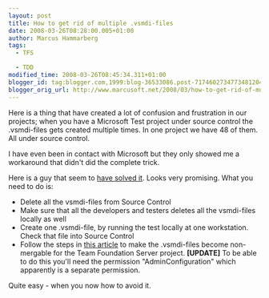 ```yaml
---
layout: post
title: How to get rid of multiple .vsmdi-files
date: 2008-03-26T08:28:00.005+01:00
author: Marcus Hammarberg
tags:
  - TFS

  - TDD
modified_time: 2008-03-26T08:45:34.311+01:00
blogger_id: tag:blogger.com,1999:blog-36533086.post-7174602734773481204
blogger_orig_url: http://www.marcusoft.net/2008/03/how-to-get-rid-of-multiple-vsmdi-files.html
---
```


Here is a thing that have created a lot of confusion and frustration
in our projects; when you have a Microsoft Test project under source
control the .vsmdi-files gets created multiple times. In one project we
have 48 of them. All under source control.

I have even been in contact with Microsoft but they only showed me a
workaround that didn't did the complete trick.

Here is a guy that seem to [have solved
it](http://kjellsj.blogspot.com/2006/04/vsmdi-file-weak-spot-of-vsts-test.html).
Looks very promising. What you need to do is:

- Delete all the vsmdi-files from Source Control
- Make sure that all the developers and testers deletes all the
    vsmdi-files locally as well
- Create one .vsmdi-file, by running the test locally at one
    workstation. Check that file into Source Control
- Follow the steps in [this
    article](http://blogs.vertigosoftware.com/teamsystem/archive/2006/06/23/Beware_the_Team_Test_VSMDI_file.aspx)
    to make the .vsmdi-files become non-mergable for the Team Foundation
    Server project.
    **\[UPDATE\]**
    To be able to do this you'll need the permission
    "AdminConfiguration" which apparently is a separate permission.

Quite easy - when you now how to avoid it.
